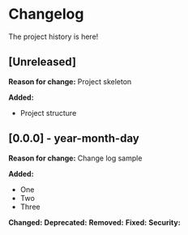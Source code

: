 # Changelog

The project history is here!

## [Unreleased]

**Reason for change:**
Project skeleton

**Added:**
- Project structure

## [0.0.0] - year-month-day

**Reason for change:**
Change log sample

**Added:**
- One
- Two
- Three

**Changed:**
**Deprecated:**
**Removed:**
**Fixed:**
**Security:**
